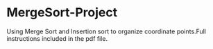 # MergeSort-Project
Using Merge Sort and Insertion sort to organize coordinate points.Full instructions included in the pdf file.
